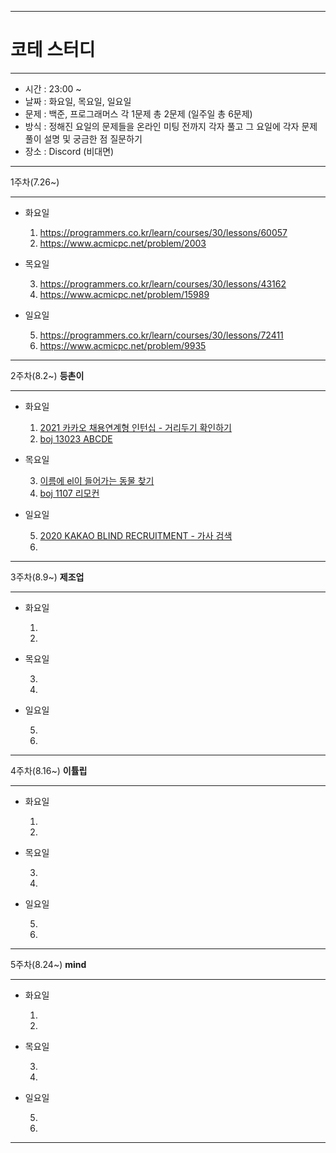 ***
# 코테 스터디
***
+ 시간 : 23:00 ~
+ 날짜 : 화요일, 목요일, 일요일
+ 문제 : 백준, 프로그래머스 각 1문제 총 2문제 (일주일 총 6문제)
+ 방식 : 정해진 요일의 문제들을 온라인 미팅 전까지 각자 풀고 그 요일에 각자 문제풀이 설명 및 궁금한 점 질문하기
+ 장소 : Discord (비대면)
***
1주차(7.26~)
***
+ 화요일
  
  1.  https://programmers.co.kr/learn/courses/30/lessons/60057
  2.  https://www.acmicpc.net/problem/2003
  
+ 목요일
  
  3.  https://programmers.co.kr/learn/courses/30/lessons/43162
  4.  https://www.acmicpc.net/problem/15989
  
+ 일요일
  
  5.  https://programmers.co.kr/learn/courses/30/lessons/72411
  6.  https://www.acmicpc.net/problem/9935

***
2주차(8.2~) **등촌이**
***
+ 화요일
  
  1. [2021 카카오 채용연계형 인턴십 - 거리두기 확인하기](https://programmers.co.kr/learn/courses/30/lessons/81302)
  2. [boj 13023 ABCDE](https://www.acmicpc.net/problem/13023)

+ 목요일

  3. [이름에 el이 들어가는 동물 찾기](https://programmers.co.kr/learn/courses/30/lessons/59047)
  4. [boj 1107 리모컨](https://www.acmicpc.net/problem/1107)

+ 일요일

  5. [2020 KAKAO BLIND RECRUITMENT - 가사 검색](https://programmers.co.kr/learn/courses/30/lessons/60060)
  6. 

***
3주차(8.9~) **제조업**
***
+ 화요일
  
  1. 
  2. 

+ 목요일

  3. 
  4. 

+ 일요일

  5. 
  6. 

***
4주차(8.16~) **이튤립**
***
+ 화요일
  
  1. 
  2. 

+ 목요일

  3. 
  4. 

+ 일요일

  5. 
  6. 

***
5주차(8.24~) **mind**
***
+ 화요일
  
  1. 
  2. 

+ 목요일

  3. 
  4. 

+ 일요일

  5. 
  6. 

***
